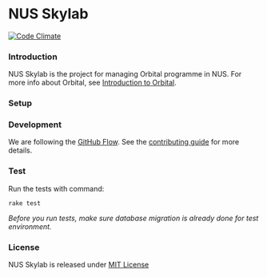 NUS Skylab
========================================================

[![Code Climate](https://codeclimate.com/github/nusskylab/nusskylab/badges/gpa.svg)](https://codeclimate.com/github/nusskylab/nusskylab)

### Introduction

NUS Skylab is the project for managing Orbital programme in NUS. For more info about Orbital, see [Introduction to Orbital](https://github.com/nusskylab/nusskylab/blob/master/docs/orbital.md).


### Setup



### Development

We are following the [GitHub Flow](https://guides.github.com/introduction/flow/index.html). See the [contributing guide](https://github.com/nusskylab/nusskylab/blob/master/docs/contributing_guide.md) for more details.


### Test

Run the tests with command:

```
rake test
```

*Before you run tests, make sure database migration is already done for test environment.*

### License

NUS Skylab is released under [MIT License](https://github.com/nusskylab/nusskylab/blob/master/LICENSE)
